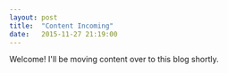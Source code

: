 ```yaml
---
layout: post
title:  "Content Incoming"
date:   2015-11-27 21:19:00
---
```

Welcome! I'll be moving content over to this blog shortly.
